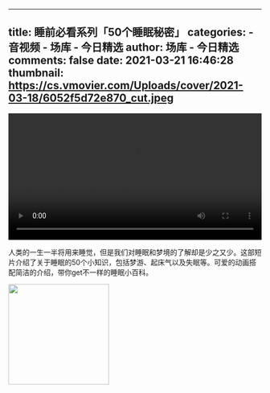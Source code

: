 
---
title: 睡前必看系列「50个睡眠秘密」
categories: 
    - 音视频
    - 场库 - 今日精选
author: 场库 - 今日精选
comments: false
date: 2021-03-21 16:46:28
thumbnail: https://cs.vmovier.com/Uploads/cover/2021-03-18/6052f5d72e870_cut.jpeg
---

<div>   
<video src="https://ks-xpc4.xpccdn.com/e5b22549-7878-48e9-80e4-8cc43b7d6a72.mp4" controls="controls" width="100%"></video><p>人类的一生一半将用来睡觉，但是我们对睡眠和梦境的了解却是少之又少。这部短片介绍了关于睡眠的50个小知识，包括梦游、起床气以及失眠等。可爱的动画搭配简洁的介绍，带你get不一样的睡眠小百科。</p><img src="https://cs.vmovier.com/Uploads/cover/2021-03-18/6052f5d72e870_cut.jpeg" width="200" referrerpolicy="no-referrer">  
</div>
            